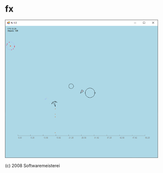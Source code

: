 # fx

![ScreenShot](https://github.com/softwaremeisterei/fx/blob/master/Screenshot.png?raw=true)

(c) 2008 Softwaremeisterei
